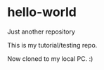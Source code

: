 # hello-world
Just another repository

This is my tutorial/testing repo. 

Now cloned to my local PC. :)

